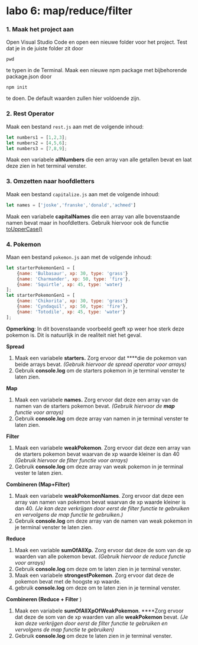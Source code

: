 # labo 6: map/reduce/filter

### 1. Maak het project aan

Open Visual Studio Code en open een nieuwe folder voor het project. Test dat je in de juiste folder zit door 

```text
pwd
```

te typen in de Terminal. Maak een nieuwe npm package met bijbehorende package.json door 

```text
npm init
```

te doen. De default waarden zullen hier voldoende zijn.

### 2. Rest Operator

Maak een bestand `rest.js` aan met de volgende inhoud:

```javascript
let numbers1 = [1,2,3];
let numbers2 = [4,5,6];
let numbers3 = [7,8,9];
```

Maak een variabele **allNumbers** die een array van alle getallen bevat en laat deze zien in het terminal venster.

### 3. Omzetten naar hoofdletters

Maak een bestand `capitalize.js` aan met de volgende inhoud:

```javascript
let names = ['joske','franske','donald','achmed']
```

Maak een variabele **capitalNames** die een array van alle bovenstaande namen bevat maar in hoofdletters. Gebruik hiervoor ook de functie [toUpperCase\(\)](https://www.w3schools.com/jsref/jsref_touppercase.asp)

### 4.  Pokemon 

Maan een bestand `pokemon.js` aan met de volgende inhoud:

```javascript
let starterPokemonGen1 = [
    {name: 'Bulbasaur', xp: 30, type: 'grass'}
    {name: 'Charmander', xp: 50, type: 'fire'},
    {name: 'Squirtle', xp: 45, type: 'water}
];
let starterPokemonGen1 = [
    {name: 'Chikorita', xp: 30, type: 'grass'}
    {name: 'Cyndaquil', xp: 50, type: 'fire'},
    {name: 'Totodile', xp: 45, type: 'water'}
];
```

**Opmerking**: In dit bovenstaande voorbeeld geeft xp weer hoe sterk deze pokemon is. Dit is natuurlijk in de realiteit niet het geval.

**Spread**

1. Maak een variabele **starters.** Zorg ervoor dat ****die de pokemon van beide arrays bevat.  _\(Gebruik hiervoor de spread operator voor arrays\)_
2. Gebruik **console.log** om de starters pokemon in je terminal venster te laten zien.

**Map**

1. Maak een variabele **names.** Zorg ervoor dat deze een array van de namen van de starters pokemon bevat.  _\(Gebruik hiervoor de **map** functie voor arrays\)_
2. Gebruik **console.log** om deze array van namen in je terminal venster te laten zien.

**Filter**

1. Maak een variabele **weakPokemon**. Zorg ervoor dat deze een array van de starters pokemon bevat waarvan de xp waarde kleiner is dan 40 _\(Gebruik hiervoor de filter functie voor arrays\)_
2. Gebruik **console.log** om deze array van weak pokemon in je terminal vester te laten zien.

**Combineren \(Map+Filter\)**

1. Maak een variabele **weakPokemonNames**. Zorg ervoor dat deze een array van namen van pokemon bevat waarvan de xp waarde kleiner is dan 40.  _\(Je kan deze verkrijgen door eerst de filter functie te gebruiken en vervolgens de map functie te gebruiken.\)_
2. Gebruik **console.log** om deze array van de namen van weak pokemon in je terminal venster te laten zien.

**Reduce**

1. Maak een variable **sumOfAllXp.** Zorg ervoor dat deze de som van de xp waarden van alle pokemon bevat. _\(Gebruik hiervoor de reduce functie voor arrays\)_
2. Gebruik **console.log** om deze om te laten zien in je terminal venster.
3. Maak een variabele **strongestPokemon**. Zorg ervoor dat deze de pokemon bevat met de hoogste xp waarde.
4. gebruik **console.log** om deze om te laten zien in je terminal venster.

**Combineren \(Reduce + Filter** \)

1. Maak een variabele **sumOfAllXpOfWeakPokemon**. ****Zorg ervoor dat deze de som van de xp waarden van alle **weakPokemon** bevat. _\(Je kan deze verkrijgen door eerst de filter functie te gebruiken en vervolgens de map functie te gebruiken\)_
2. Gebruik **console.log** om deze te laten zien in je terminal venster.




